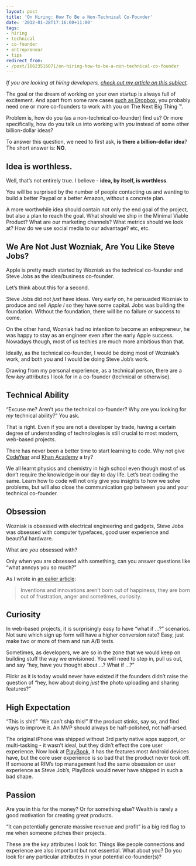 ```yaml
---
layout: post
title: 'On Hiring: How To Be a Non-Technical Co-Founder'
date: '2012-01-28T17:16:00+11:00'
tags:
- hiring
- technical
- co-founder
- entrepreneur
- tips
redirect_from:
- /post/16623516071/on-hiring-how-to-be-a-non-technical-co-founder
---
```

_If you are looking at hiring developers, [check out my article on this subject](http://fredwu.me/post/16510145575/on-hiring-how-not-to-annoy-developers)._

The goal or the dream of working on your own startup is always full of excitement. And apart from some rare cases [such as Dropbox](http://www.forbes.com/sites/bruceupbin/2011/10/18/paul-graham-dropbox-and-the-single-founder-exception/), you probably need one or more co-founders to work with you on The Next Big Thing ™.

Problem is, how do you (as a non-technical co-founder) find us? Or more specifically, how do you talk us into working with _you_ instead of some other billion-dollar ideas?

To answer this question, we need to first ask, **is there a billion-dollar idea**? The short answer is: **NO**.

## Idea is worthless.

Well, that’s not entirely true. I believe - **idea, by itself, is worthless**.

You will be surprised by the number of people contacting us and wanting to build a better Paypal or a better Amazon, without a concrete plan.

A more worthwhile idea should contain not only the end goal of the project, but also a plan to reach the goal. What should we ship in the Minimal Viable Product? What are our marketing channels? What metrics should we look at? How do we use social media to our advantage? etc, etc.

## We Are Not Just Wozniak, Are You Like Steve Jobs?

Apple is pretty much started by Wozniak as the technical co-founder and Steve Jobs as the idea/business co-founder.

Let’s think about this for a second.

Steve Jobs did not _just_ have ideas. Very early on, he persuaded Wozniak to produce and sell _Apple I_ so they have some capital. Jobs was building the foundation. Without the foundation, there will be no failure or success to come.

On the other hand, Wozniak had no intention to become an entrepreneur, he was happy to stay as an engineer even after the early Apple success. Nowadays though, most of us techies are much more ambitious than that.

Ideally, as the technical co-founder, I would be doing most of Wozniak’s work, and both you and I would be doing Steve Job’s work.

Drawing from my personal experience, as a technical person, there are a few _key_ attributes I look for in a co-founder (technical or otherwise).

## Technical Ability

“Excuse me? Aren’t _you_ the technical co-founder? Why are you looking for _my_ technical ability?” You ask.

That is right. Even if you are not a developer by trade, having a certain degree of understanding of technologies is still crucial to most modern, web-based projects.

There has never been a better time to start learning to code. Why not give [CodeYear](http://codeyear.com/) and [Khan Academy](http://www.khanacademy.org/#computer-science) a try?

We all learnt physics and chemistry in high school even though most of us don’t require the knowledge in our day to day life. Let’s treat coding the same. Learn how to code will not only give you insights to how we solve problems, but will also close the communication gap between you and your technical co-founder.

## Obsession

Wozniak is obsessed with electrical engineering and gadgets, Steve Jobs was obsessed with computer typefaces, good user experience and beautiful hardware.

What are _you_ obsessed with?

Only when you are obsessed with something, can you answer questions like “what annoys you so much?”

As I wrote in [an ealier article](http://fredwu.me/post/8254974029/its-year-2011-why-arent-people-more-open-minded):

> Inventions and innovations aren’t born out of happiness, they are born out of frustration, anger and sometimes, curiosity.

## Curiosity

In web-based projects, it is surprisingly easy to have “what if …?” scenarios. Not sure which sign up form will have a higher conversion rate? Easy, just make two or more of them and run A/B tests.

Sometimes, as developers, we are so in the zone that we would keep on building stuff the way we envisioned. You will need to step in, pull us out, and say “hey, have you thought about …? What if …?”

Flickr as it is today would never have existed if the founders didn’t raise the question of “hey, how about doing _just_ the photo uploading and sharing features?”

## High Expectation

“This is shit!” “We can’t ship this!” If the product stinks, say so, and find ways to improve it. An MVP should always be half-polished, not half-arsed.

The original iPhone was shipped without 3rd party native apps support, or multi-tasking - it wasn’t ideal, but they didn’t effect the core user experience. Now look at [PlayBook](http://en.wikipedia.org/wiki/BlackBerry_PlayBook#Reception_and_sales), it has the features most Android devices have, but the core user experience is so bad that the product never took off. If someone at RIM’s top management had the same obsession on user experience as Steve Job’s, PlayBook would never have shipped in such a bad shape.

## Passion

Are you in this for the money? Or for something else? Wealth is rarely a good motivation for creating great products.

“It can potentially generate massive revenue and profit” is a big red flag to me when someone pitches their projects.

These are the _key_ attributes I look for. Things like people connections and experience are also important but not essential. What about you? Do you look for any particular attributes in your potential co-founder(s)?

